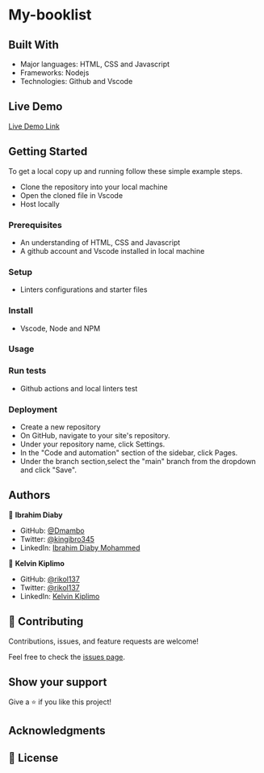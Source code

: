 # My-booklist

## Built With

- Major languages: HTML, CSS and Javascript
- Frameworks: Nodejs
- Technologies: Github and Vscode

## Live Demo

[Live Demo Link](https://dmambo.github.io/My-booklist/)


## Getting Started

To get a local copy up and running follow these simple example steps.
 - Clone the repository into your local machine
 - Open the cloned file in Vscode
 - Host locally  

### Prerequisites
  - An understanding of HTML, CSS and Javascript
  - A github account and Vscode installed in local machine

### Setup
  - Linters configurations and starter files
### Install
  - Vscode, Node and NPM
### Usage

### Run tests
  - Github actions and local linters test
### Deployment
  - Create a new repository
  - On GitHub, navigate to your site's repository.
  - Under your repository name, click  Settings.
  - In the "Code and automation" section of the sidebar, click  Pages.
  - Under the branch section,select the "main" branch from the dropdown and click "Save".

## Authors

👤 **Ibrahim Diaby**

- GitHub: [@Dmambo](https://github.com/Dmambo)
- Twitter: [@kingibro345 ](https://twitter.com/kingibro345 )
- LinkedIn: [Ibrahim Diaby Mohammed](https://linkedin.com/in/Ibrahim-Diaby-Mohammed )

👤 **Kelvin Kiplimo**

- GitHub: [@rikol137](https://github.com/rikol137)
- Twitter: [@rikol137](https://twitter.com/rikol137)
- LinkedIn: [Kelvin Kiplimo](https://linkedin.com/in/kelvin-Kiplimo)

## 🤝 Contributing

Contributions, issues, and feature requests are welcome!

Feel free to check the [issues page](https://github.com/Dmambo/My-booklist/issues).

## Show your support

Give a ⭐️ if you like this project!

## Acknowledgments


## 📝 License
